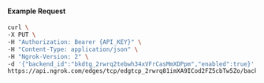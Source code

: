<!-- Code generated for API Clients. DO NOT EDIT. -->

#### Example Request

```bash
curl \
-X PUT \
-H "Authorization: Bearer {API_KEY}" \
-H "Content-Type: application/json" \
-H "Ngrok-Version: 2" \
-d '{"backend_id":"bkdtg_2rwrq2tebwh34xVFrCasMmXDPpm","enabled":true}' \
https://api.ngrok.com/edges/tcp/edgtcp_2rwrq81imXA9ICod2FZ5cbTw5Zo/backend
```
